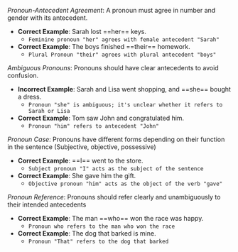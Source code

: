 *Pronoun-Antecedent Agreement*: A pronoun must agree in number and gender with its antecedent.
- **Correct Example**: Sarah lost ==her== keys. 
	- `Feminine pronoun "her" agrees with female antecedent "Sarah"`
- **Correct Example**: The boys finished ==their== homework.
	- `Plural Pronoun "their" agrees with plural antecedent "boys"`


*Ambiguous Pronouns*: Pronouns should have clear antecedents to avoid confusion.
- **Incorrect Example**: Sarah and Lisa went shopping, and ==she== bought a dress.
	- `Pronoun "she" is ambiguous; it's unclear whether it refers to Sarah or Lisa`
- **Correct Example**: Tom saw John and congratulated him. 
	- `Pronoun "him" refers to antecedent "John"`


*Pronoun Case*: Pronouns have different forms depending on their function in the sentence (Subjective, objective, possessive)
- **Correct Example**: ==I== went to the store.
	- `Subject pronoun "I" acts as the subject of the sentence`
- **Correct Example**: She gave him the gift.
	- `Objective pronoun "him" acts as the object of the verb "gave"`


*Pronoun Reference*: Pronouns should refer clearly and unambiguously to their intended antecedents
- **Correct Example**: The man ==who== won the race was happy.
	- `Pronoun who refers to the man who won the race`
- **Correct Example**: The dog that barked is mine. 
	- `Pronoun "That" refers to the dog that barked`
